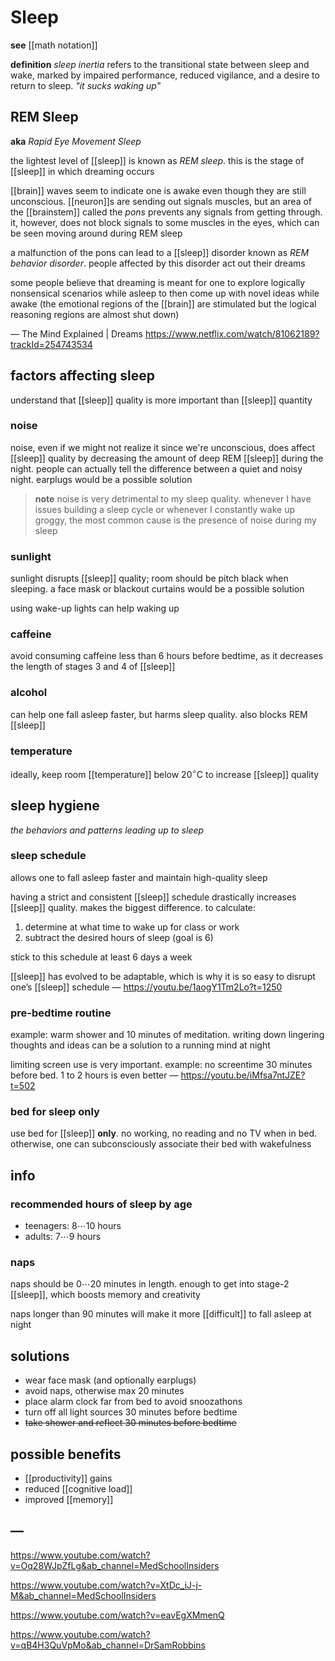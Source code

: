 # Sleep

**see** [[math notation]]

**definition** _sleep inertia_ refers to the transitional state between sleep and wake, marked by impaired performance, reduced vigilance, and a desire to return to sleep. _"it sucks waking up"_

## REM Sleep

**aka** _Rapid Eye Movement Sleep_

the lightest level of [[sleep]] is known as _REM sleep_. this is the stage of [[sleep]] in which dreaming occurs

[[brain]] waves seem to indicate one is awake even though they are still unconscious. [[neuron]]s are sending out signals muscles, but an area of the [[brainstem]] called the _pons_ prevents any signals from getting through. it, however, does not block signals to some muscles in the eyes, which can be seen moving around during REM sleep

a malfunction of the pons can lead to a [[sleep]] disorder known as _REM behavior disorder_. people affected by this disorder act out their dreams

some people believe that dreaming is meant for one to explore logically nonsensical scenarios while asleep to then come up with novel ideas while awake (the emotional regions of the [[brain]] are stimulated but the logical reasoning regions are almost shut down)

&mdash; The Mind Explained | Dreams <https://www.netflix.com/watch/81062189?trackId=254743534>

## factors affecting sleep

understand that [[sleep]] quality is more important than [[sleep]] quantity

### noise

noise, even if we might not realize it since we're unconscious, does affect [[sleep]] quality by decreasing the amount of deep REM [[sleep]] during the night. people can actually tell the difference between a quiet and noisy night. earplugs would be a possible solution

> **note** noise is very detrimental to my sleep quality. whenever I have issues building a sleep cycle or whenever I constantly wake up groggy, the most common cause is the presence of noise during my sleep

### sunlight

sunlight disrupts [[sleep]] quality; room should be pitch black when sleeping. a face mask or blackout curtains would be a possible solution

using wake-up lights can help waking up

### caffeine

avoid consuming caffeine less than 6 hours before bedtime, as it decreases the length of stages 3 and 4 of [[sleep]]

### alcohol

can help one fall asleep faster, but harms sleep quality. also blocks REM [[sleep]]

### temperature

ideally, keep room [[temperature]] below $20^\circ\text{C}$ to increase [[sleep]] quality

## sleep hygiene

_the behaviors and patterns leading up to sleep_

### sleep schedule

allows one to fall asleep faster and maintain high-quality sleep

having a strict and consistent [[sleep]] schedule drastically increases [[sleep]] quality. makes the biggest difference. to calculate:

1. determine at what time to wake up for class or work
2. subtract the desired hours of sleep (goal is 6)

stick to this schedule at least 6 days a week

[[sleep]] has evolved to be adaptable, which is why it is so easy to disrupt one’s [[sleep]] schedule &mdash; <https://youtu.be/1aogY1Tm2Lo?t=1250>

### pre-bedtime routine

example: warm shower and 10 minutes of meditation. writing down lingering thoughts and ideas can be a solution to a running mind at night

limiting screen use is very important. example: no screentime 30 minutes before bed. 1 to 2 hours is even better &mdash; <https://youtu.be/iMfsa7ntJZE?t=502>

### bed for sleep only

use bed for [[sleep]] **only**. no working, no reading and no TV when in bed. otherwise, one can subconsciously associate their bed with wakefulness

## info

### recommended hours of sleep by age

- teenagers: $8 \cdots 10$ hours
- adults: $7 \cdots 9$ hours

### naps

naps should be $0 \cdots 20$ minutes in length. enough to get into stage-2 [[sleep]], which boosts memory and creativity

naps longer than $90$ minutes will make it more [[difficult]] to fall asleep at night

## solutions

- wear face mask (and optionally earplugs)
- avoid naps, otherwise max 20 minutes
- place alarm clock far from bed to avoid snoozathons
- turn off all light sources $30$ minutes before bedtime
- ~~take shower and reflect $30$ minutes before bedtime~~

## possible benefits

- [[productivity]] gains
- reduced [[cognitive load]]
- improved [[memory]]

## &mdash;

<https://www.youtube.com/watch?v=Oq28WJpZfLg&ab_channel=MedSchoolInsiders>

<https://www.youtube.com/watch?v=XtDc_iJ-j-M&ab_channel=MedSchoolInsiders>

<https://www.youtube.com/watch?v=eavEgXMmenQ>

<https://www.youtube.com/watch?v=qB4H3QuVpMo&ab_channel=DrSamRobbins>
